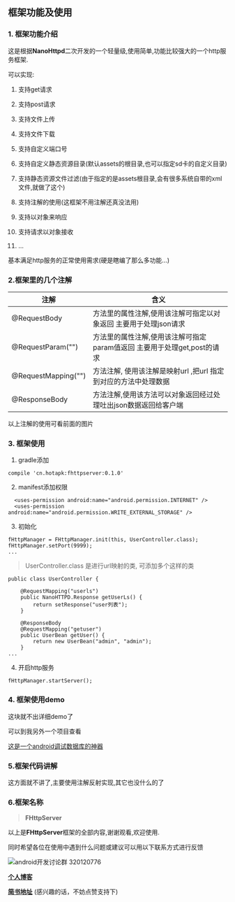 ## 框架功能及使用

### 1. 框架功能介绍

这是根据**NanoHttpd**二次开发的一个轻量级,使用简单,功能比较强大的一个http服务框架.

可以实现:

1. 支持get请求

2. 支持post请求

3. 支持文件上传

4. 支持文件下载

5. 支持自定义端口号

6. 支持自定义静态资源目录(默认assets的根目录,也可以指定sd卡的自定义目录)

7. 支持静态资源文件过滤(由于指定的是assets根目录,会有很多系统自带的xml文件,就做了这个)

8. 支持注解的使用(这框架不用注解还真没法用)

9. 支持以对象来响应

10. 支持请求以对象接收

11. ...

基本满足http服务的正常使用需求(硬是瞎编了那么多功能...)


###  2.框架里的几个注解


 注解 | 含义
--- | ---
@RequestBody | 方法里的属性注解,使用该注解可指定以对象返回 主要用于处理json请求
@RequestParam("") |  方法里的属性注解,使用该注解可指定param值返回 主要用于处理get,post的请求
@RequestMapping("") | 方法注解, 使用该注解是映射url ,把url 指定到对应的方法中处理数据
|@ResponseBody | 方法注解,使用该方法可以对象返回经过处理吐出json数据返回给客户端


以上注解的使用可看前面的图片

### 3. 框架使用

1. gradle添加

```
compile 'cn.hotapk:fhttpserver:0.1.0'
```

2. manifest添加权限
```
  <uses-permission android:name="android.permission.INTERNET" />
  <uses-permission android:name="android.permission.WRITE_EXTERNAL_STORAGE" />
```

3. 初始化

```
fHttpManager = FHttpManager.init(this, UserController.class);
fHttpManager.setPort(9999);
...
```

> UserController.class 是进行url映射的类, 可添加多个这样的类


```
public class UserController {

    @RequestMapping("userls")
    public NanoHTTPD.Response getUserLs() {
        return setResponse("user列表");
    }

    @ResponseBody
    @RequestMapping("getuser")
    public UserBean getUser() {
        return new UserBean("admin", "admin");
    }
...
```


4. 开启http服务


```
fHttpManager.startServer();
```

### 4. 框架使用demo

这块就不出详细demo了

可以到我另外一个项目查看

[这是一个android调试数据库的神器](https://github.com/570622566/FastandrDb)

### 5.框架代码讲解

这方面就不讲了,主要使用注解反射实现,其它也没什么的了

### 6.框架名称

> **FHttpServer**

以上是**FHttpServer**框架的全部内容,谢谢观看,欢迎使用.

同时希望各位在使用中遇到什么问题或建议可以用以下联系方式进行反馈

![android开发讨论群 320120776](http://upload-images.jianshu.io/upload_images/2383936-982bdf5358cb0ddf.png?imageMogr2/auto-orient/strip%7CimageView2/2/w/1240)

**[个人博客](http://www.hotapk.cn)**

**[简书地址](http://www.jianshu.com/u/976c86b6ee10)**
(感兴趣的话，不妨点赞支持下)